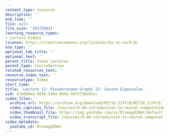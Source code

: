 ```yaml
---
content_type: resource
description: ''
end_time: ''
file: null
file_size: '183720631'
learning_resource_types:
- Lecture Videos
license: https://creativecommons.org/licenses/by-nc-sa/4.0/
ocw_type: ''
optional_tab_title: ''
optional_text: ''
parent_title: Video Lectures
parent_type: CourseSection
related_resources_text: ''
resource_index_text: ''
resourcetype: Video
start_time: ''
title: 'Lecture 12: Pseudorandom Graphs II: Second Eigenvalue  '
uid: a7ed89ea-3658-438a-8b9a-94f571be81cc
video_files:
  archive_url: https://archive.org/download/MIT18.217F19/MIT18_217F19_lec12_300k.mp4
  video_captions_file: /courses/9-40-introduction-to-neural-computation-spring-2018/Rlvwagd2BmY_captions.vtt
  video_thumbnail_file: https://img.youtube.com/vi/Rlvwagd2BmY/default.jpg
  video_transcript_file: /courses/9-40-introduction-to-neural-computation-spring-2018/Rlvwagd2BmY_transcript.pdf
video_metadata:
  youtube_id: Rlvwagd2BmY
---
```

